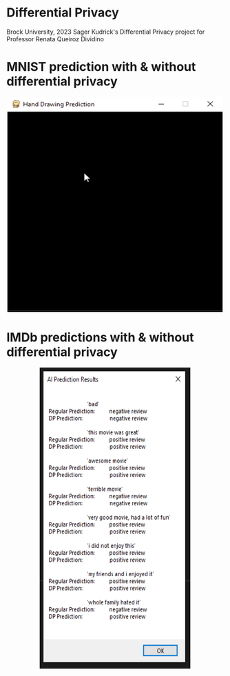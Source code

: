 # Differential Privacy
Brock University, 2023
Sager Kudrick's Differential Privacy project for Professor Renata Queiroz Dividino

# MNIST prediction with & without differential privacy
<p align="center">
  <img width="500" height="500" src="https://github.com/SagerKudrick/ml-dp/blob/main/Pictures/mnist_predictions.gif">
</p>

# IMDb predictions with & without differential privacy
<p align="center">
  <img width="350" height="700" src="https://github.com/SagerKudrick/ml-dp/blob/main/Pictures/imdb_prediction_results.PNG">
</p>

